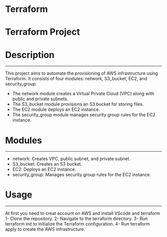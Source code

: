# Terraform
# Terraform Project #
# Description
-------------
This project aims to automate the provisioning of AWS infrastructure using Terraform. It consists of four modules: network, S3_bucket, EC2, and security_group.

- The network module creates a Virtual Private Cloud (VPC) along with public and private subnets.
- The S3_bucket module provisions an S3 bucket for storing files.
- The EC2 module deploys an EC2 instance.
- The security_group module manages security group rules for the EC2 instance.
# Modules
-------------
- network: Creates VPC, public subnet, and private subnet.
- S3_bucket: Creates an S3 bucket.
- EC2: Deploys an EC2 instance.
- security_group: Manages security group rules for the EC2 instance.
# Usage
--------------
At first you need to creat account on AWS and install VScode and terraform
1- Clone the repository.
2- Navigate to the terraform directory.
3- Run terraform init to initialize the Terraform configuration.
4- Run terraform apply to create the AWS infrastructure.
